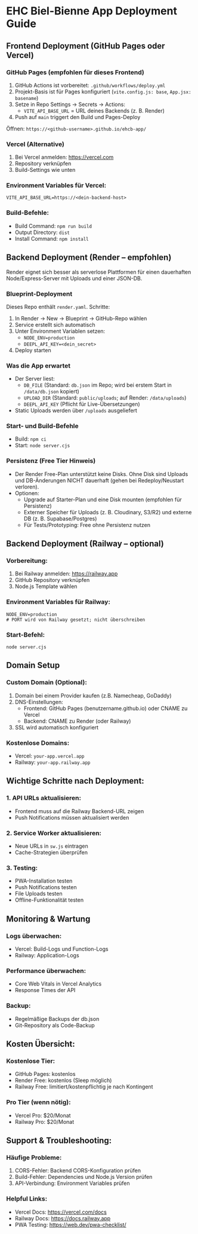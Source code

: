 # EHC Biel-Bienne App Deployment Guide

## Frontend Deployment (GitHub Pages oder Vercel)

### GitHub Pages (empfohlen für dieses Frontend)
1. GitHub Actions ist vorbereitet: `.github/workflows/deploy.yml`
2. Projekt-Basis ist für Pages konfiguriert (`vite.config.js: base`, `App.jsx: basename`)
3. Setze in Repo Settings → Secrets → Actions:
   - `VITE_API_BASE_URL` = URL deines Backends (z. B. Render)
4. Push auf `main` triggert den Build und Pages-Deploy

Öffnen: `https://<github-username>.github.io/ehcb-app/`

### Vercel (Alternative)
1. Bei Vercel anmelden: https://vercel.com
2. Repository verknüpfen
3. Build-Settings wie unten

### Environment Variables für Vercel:
```
VITE_API_BASE_URL=https://<dein-backend-host>
```

### Build-Befehle:
- Build Command: `npm run build`
- Output Directory: `dist`
- Install Command: `npm install`

## Backend Deployment (Render – empfohlen)

Render eignet sich besser als serverlose Plattformen für einen dauerhaften Node/Express-Server mit Uploads und einer JSON-DB.

### Blueprint-Deployment
Dieses Repo enthält `render.yaml`. Schritte:
1. In Render → New → Blueprint → GitHub-Repo wählen
2. Service erstellt sich automatisch
3. Unter Environment Variablen setzen:
   - `NODE_ENV=production`
   - `DEEPL_API_KEY=<dein_secret>`
4. Deploy starten

### Was die App erwartet
- Der Server liest:
  - `DB_FILE` (Standard: `db.json` im Repo; wird bei erstem Start in `/data/db.json` kopiert)
  - `UPLOAD_DIR` (Standard: `public/uploads`; auf Render: `/data/uploads`)
  - `DEEPL_API_KEY` (Pflicht für Live-Übersetzungen)
- Static Uploads werden über `/uploads` ausgeliefert

### Start- und Build-Befehle
- Build: `npm ci`
- Start: `node server.cjs`

### Persistenz (Free Tier Hinweis)
- Der Render Free-Plan unterstützt keine Disks. Ohne Disk sind Uploads und DB-Änderungen NICHT dauerhaft (gehen bei Redeploy/Neustart verloren).
- Optionen:
  - Upgrade auf Starter-Plan und eine Disk mounten (empfohlen für Persistenz)
  - Externer Speicher für Uploads (z. B. Cloudinary, S3/R2) und externe DB (z. B. Supabase/Postgres)
  - Für Tests/Prototyping: Free ohne Persistenz nutzen

## Backend Deployment (Railway – optional)

### Vorbereitung:
1. Bei Railway anmelden: https://railway.app
2. GitHub Repository verknüpfen
3. Node.js Template wählen

### Environment Variables für Railway:
```
NODE_ENV=production
# PORT wird von Railway gesetzt; nicht überschreiben
```

### Start-Befehl:
```
node server.cjs
```

## Domain Setup

### Custom Domain (Optional):
1. Domain bei einem Provider kaufen (z.B. Namecheap, GoDaddy)
2. DNS-Einstellungen:
   - Frontend: GitHub Pages (benutzername.github.io) oder CNAME zu Vercel
   - Backend: CNAME zu Render (oder Railway)
3. SSL wird automatisch konfiguriert

### Kostenlose Domains:
- Vercel: `your-app.vercel.app`
- Railway: `your-app.railway.app`

## Wichtige Schritte nach Deployment:

### 1. API URLs aktualisieren:
- Frontend muss auf die Railway Backend-URL zeigen
- Push Notifications müssen aktualisiert werden

### 2. Service Worker aktualisieren:
- Neue URLs in `sw.js` eintragen
- Cache-Strategien überprüfen

### 3. Testing:
- PWA-Installation testen
- Push Notifications testen
- File Uploads testen
- Offline-Funktionalität testen

## Monitoring & Wartung

### Logs überwachen:
- Vercel: Build-Logs und Function-Logs
- Railway: Application-Logs

### Performance überwachen:
- Core Web Vitals in Vercel Analytics
- Response Times der API

### Backup:
- Regelmäßige Backups der db.json
- Git-Repository als Code-Backup

## Kosten Übersicht:

### Kostenlose Tier:
- GitHub Pages: kostenlos
- Render Free: kostenlos (Sleep möglich)
- Railway Free: limitiert/kostenpflichtig je nach Kontingent

### Pro Tier (wenn nötig):
- Vercel Pro: $20/Monat
- Railway Pro: $20/Monat

## Support & Troubleshooting:

### Häufige Probleme:
1. CORS-Fehler: Backend CORS-Konfiguration prüfen
2. Build-Fehler: Dependencies und Node.js Version prüfen
3. API-Verbindung: Environment Variables prüfen

### Helpful Links:
- Vercel Docs: https://vercel.com/docs
- Railway Docs: https://docs.railway.app
- PWA Testing: https://web.dev/pwa-checklist/
